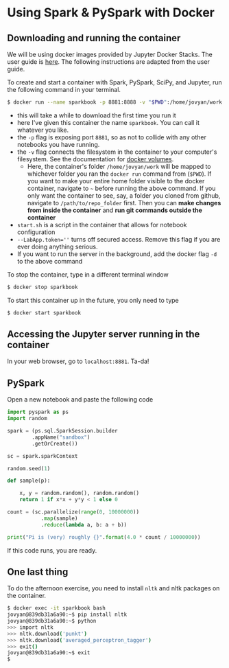 # Using Spark & PySpark with Docker

## Downloading and running the container
We will be using docker images provided by Jupyter Docker Stacks. The user guide is [here](https://jupyter-docker-stacks.readthedocs.io/en/latest/). The following instructions are adapted from the user guide.

To create and start a container with Spark, PySpark, SciPy, and Jupyter, run the following command in your terminal.
```bash
$ docker run --name sparkbook -p 8881:8888 -v "$PWD":/home/jovyan/work jupyter/pyspark-notebook start.sh jupyter lab --LabApp.token=''
```
- this will take a while to download the first time you run it
- here I've given this container the name `sparkbook`. You can call it whatever you like.
- the `-p` flag is exposing port `8881`, so as not to collide with any other notebooks you have running.
- the `-v` flag connects the filesystem in the container to your computer's filesystem. See the documentation for [docker volumes](https://docs.docker.com/storage/volumes/).
  - Here, the container's folder `/home/jovyan/work` will be mapped to whichever folder you ran the `docker run` command from (`$PWD`). If you want to make your entire home folder visible to the docker container, navigate to `~` before running the above command. If you only want the container to see, say, a folder you cloned from github, navigate to `/path/to/repo_folder` first. Then you can **make changes from inside the container** and **run git commands outside the container**
- `start.sh` is a script in the container that allows for notebook configuration
- `--LabApp.token=''` turns off secured access. Remove this flag if you are ever doing anything serious.
- If you want to run the server in the background, add the docker flag `-d` to the above command

To stop the container, type in a different terminal window
```bash
$ docker stop sparkbook
```

To start this container up in the future, you only need to type
```bash
$ docker start sparkbook
```


## Accessing the Jupyter server running in the container

In your web browser, go to `localhost:8881`. Ta-da!

## PySpark

Open a new notebook and paste the following code
```python
import pyspark as ps
import random

spark = (ps.sql.SparkSession.builder
        .appName("sandbox")
        .getOrCreate())

sc = spark.sparkContext

random.seed(1)

def sample(p):

    x, y = random.random(), random.random()
    return 1 if x*x + y*y < 1 else 0

count = (sc.parallelize(range(0, 10000000))
           .map(sample)
           .reduce(lambda a, b: a + b))

print("Pi is (very) roughly {}".format(4.0 * count / 10000000))
```
If this code runs, you are ready.

## One last thing

To do the afternoon exercise, you need to install `nltk` and nltk packages on the container.

```bash
$ docker exec -it sparkbook bash
jovyan@839db31a6a90:~$ pip install nltk
jovyan@839db31a6a90:~$ python
>>> import nltk
>>> nltk.download('punkt')
>>> nltk.download('averaged_perceptron_tagger')
>>> exit()
jovyan@839db31a6a90:~$ exit
$
```
